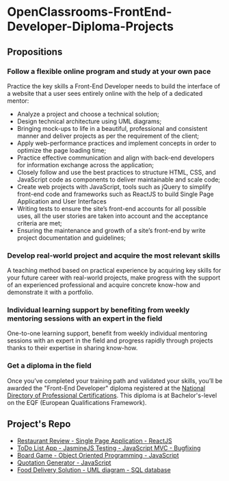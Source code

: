 # OpenClassrooms-FrontEnd-Developer-Diploma-Projects

## Propositions
### Follow a flexible online program and study at your own pace
Practice the key skills a Front-End Developer needs to build the interface of a website that a user sees entirely online with the help of a dedicated mentor:
  * Analyze a project and choose a technical solution;
  * Design technical architecture using UML diagrams;
  * Bringing mock-ups to life in a beautiful, professional and consistent manner and deliver projects as per the requirement of the client;
  * Apply web-performance practices and implement concepts in order to optimize the page loading time;
  * Practice effective communication and align with back-end developers for information exchange across the application;
  * Closely follow and use the best practices to structure HTML, CSS, and JavaScript code as components to deliver maintainable and scale code;
  * Create web projects with JavaScript, tools such as jQuery to simplify front-end code and frameworks such as ReactJS to build Single Page Application and User Interfaces
  * Writing tests to ensure the site’s front-end accounts for all possible uses, all the user stories are taken into account and the acceptance criteria are met;
  * Ensuring the maintenance and growth of a site’s front-end by write project documentation and guidelines;

### Develop real-world project and acquire the most relevant skills
  A teaching method based on practical experience by acquiring key skills for your future career with real-world projects, make progress with the support of an experienced professional and acquire concrete know-how and demonstrate it with a portfolio.

### Individual learning support by benefiting from weekly mentoring sessions with an expert in the field
  One-to-one learning support, benefit from weekly individual mentoring sessions with an expert in the field and progress rapidly through projects thanks to their expertise in sharing know-how.

### Get a diploma in the field
  Once you’ve completed your training path and validated your skills, you’ll be awarded the "Front-End Developer" diploma registered at the [National Directory of Professional Certifications](https://www.francecompetences.fr/recherche/rncp/27099/). This diploma is at Bachelor's-level on the EQF (European Qualifications Framework).

## Project's Repo
* [Restaurant Review - Single Page Application - ReactJS](https://github.com/paulAlexSerban/ReactJS-Restaurant-Review-App)
* [ToDo List App - JasmineJS Testing - JavaScript MVC - Bugfixing](https://github.com/paulAlexSerban/JS-MVC-JasmineJS-Testing--ToDo-List-App)
* [Board Game - Object Oriented Programming - JavaScript](https://github.com/paulAlexSerban/JS-Cops-and-Robbers-Board-Game)
* [Quotation Generator - JavaScript](https://github.com/paulAlexSerban/JS-Quotation-Generator)
* [Food Delivery Solution - UML diagram - SQL database](https://github.com/paulAlexSerban/UML-SQL-Food-Delivery-Solution)
